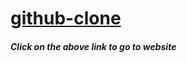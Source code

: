# [github-clone](https://github-clone-v1.netlify.app/)
##### Click on the above link to go to website
